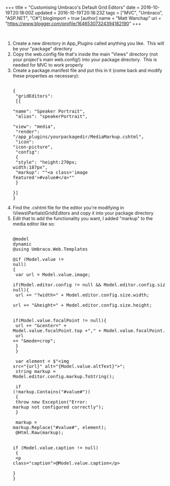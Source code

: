 +++
title = "Customising Umbraco's Default Grid Editors"
date = 2016-10-19T20:18:00Z
updated = 2016-10-19T20:18:23Z
tags = ["MVC", "Umbraco", "ASP.NET", "C#"]
blogimport = true 
[author]
	name = "Matt Wanchap"
	uri = "https://www.blogger.com/profile/16465307324394182190"
+++

<br /><ol><li>Create a new directory in App_Plugins called anything you like. &nbsp;This will be your "package" directory</li><li>Copy the web.config file that's inside the main "Views" directory (not your project's main web.config!) into your package directory. &nbsp;This is needed for MVC to work properly</li><li>Create a package.manifest file and put this in it (come back and modify these properties as necessary):<br /><br /><pre>{<br /> "gridEditors":<br /> [{<br />  "name": "Speaker Portrait",<br />  "alias": "speakerPortrait",<br />  "view": "media",<br />  "render": "/app_plugins/yourpackagedir/MediaMarkup.cshtml",<br />  "icon": "icon-picture",<br />  "config":<br />  {<br />   "style": "height:270px; width:187px",<br />   "markup": ""&lt;a class='image featured'&gt;#value#&lt;/a&gt;""<br />  }<br /> }]<br />}<br /></pre></li><li>Find the .cshtml file for the editor you're modifying in \Views\Partials\Grid\Editors and copy it into your package directory</li><li>Edit that to add the functionality you want, I added "markup" to the media editor like so:<br /><br /><pre>@model dynamic<br />@using Umbraco.Web.Templates<br /><br />@if (Model.value != null)<br />{<br />    var url = Model.value.image;<br />    if(Model.editor.config != null &amp;&amp; Model.editor.config.size != null){<br />        url += "?width=" + Model.editor.config.size.width;<br />        url += "&amp;height=" + Model.editor.config.size.height;<br /><br />        if(Model.value.focalPoint != null){<br />            url += "&amp;center=" + Model.value.focalPoint.top +"," + Model.value.focalPoint.left;<br />            url += "&amp;mode=crop";<br />        }<br />    }<br /><br />    var element = $"&lt;img src=\"{url}\" alt=\"{Model.value.altText}\"&gt;";<br />    string markup = Model.editor.config.markup.ToString();<br /><br />    if (!markup.Contains("#value#"))<br />    {<br />        throw new Exception("Error: markup not configured correctly");<br />    }<br /><br />    markup = markup.Replace("#value#", element);<br />    @Html.Raw(markup);<br /><br />    if (Model.value.caption != null)<br />    {<br />        &lt;p class="caption"&gt;@Model.value.caption&lt;/p&gt;<br />    }<br />}<br /></pre></li></ol>
